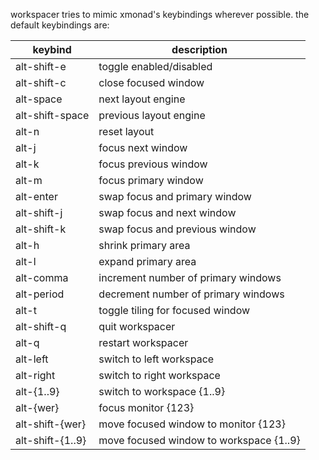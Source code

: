workspacer tries to mimic xmonad's keybindings wherever possible. the default keybindings are:

| keybind         | description     |
| --------------- | --------------- |
| alt-shift-e | toggle enabled/disabled |
| alt-shift-c | close focused window |
| alt-space | next layout engine |
| alt-shift-space | previous layout engine |
| alt-n | reset layout |
| alt-j | focus next window |
| alt-k | focus previous window |
| alt-m | focus primary window |
| alt-enter | swap focus and primary window |
| alt-shift-j | swap focus and next window |
| alt-shift-k | swap focus and previous window |
| alt-h | shrink primary area |
| alt-l | expand primary area |
| alt-comma | increment number of primary windows |
| alt-period | decrement number of primary windows |
| alt-t | toggle tiling for focused window |
| alt-shift-q | quit workspacer |
| alt-q | restart workspacer |
| alt-left | switch to left workspace |
| alt-right | switch to right workspace |
| alt-{1..9} | switch to workspace {1..9} |
| alt-{wer} | focus monitor {123} |
| alt-shift-{wer} | move focused window to monitor {123} |
| alt-shift-{1..9} | move focused window to workspace {1..9} |
